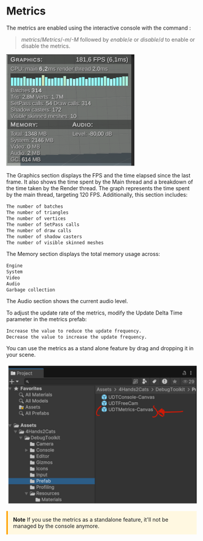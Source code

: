 # Metrics

The metrics are enabled using the interactive console with the command :
> *metrics*/*Metrics*/*-m*/*-M* followed by *enable*/*e* or *disable*/*d* to enable or disable the metrics.

![alt text](../assets/Metrics_0.png)

The Graphics section displays the FPS and the time elapsed since the last frame.
It also shows the time spent by the Main thread and a breakdown of the time taken by the Render thread. The graph represents the time spent by the main thread, targeting 120 FPS.
Additionally, this section includes:

    The number of batches
    The number of triangles
    The number of vertices
    The number of SetPass calls
    The number of draw calls
    The number of shadow casters
    The number of visible skinned meshes

The Memory section displays the total memory usage across:

    Engine
    System
    Video
    Audio
    Garbage collection

The Audio section shows the current audio level.

To adjust the update rate of the metrics, modify the Update Delta Time parameter in the metrics prefab:

    Increase the value to reduce the update frequency.
    Decrease the value to increase the update frequency.

You can use the metrics as a stand alone feature by drag and dropping it in your scene. 

![alt text](../assets/Metrics_1.png)

<div style="border-left: 4px solid #ffa500; padding: 1em; background: #fff8e1;">
<strong>Note</strong>
If you use the metrics as a standalone feature, it'll not be managed by the console anymore.
</div>